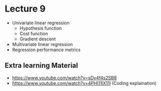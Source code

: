# Lecture 9
- Univariate linear regression
  - Hypothesis function
  - Cost function
  - Gradient descent
- Multivariate linear regression
- Regression performance metrics

## Extra learning Material
- https://www.youtube.com/watch?v=sDv4f4s2SB8
- https://www.youtube.com/watch?v=4PHI11lX11I (Coding explaination)
